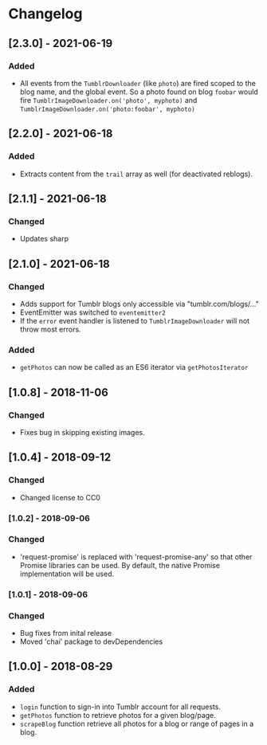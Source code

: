 # Changelog

## [2.3.0] - 2021-06-19
### Added
- All events from the `TumblrDownloader` (like `photo`) are fired scoped to the blog name, and the global event. So a photo found on blog `foobar` would fire `TumblrImageDownloader.on('photo', myphoto)` and `TumblrImageDownloader.on('photo:foobar', myphoto)` 

## [2.2.0] - 2021-06-18
### Added
- Extracts content from the `trail` array as well (for deactivated reblogs).

## [2.1.1] - 2021-06-18
### Changed
- Updates sharp

## [2.1.0] - 2021-06-18
### Changed
- Adds support for Tumblr blogs only accessible via "tumblr.com/blogs/..."
- EventEmitter was switched to `eventemitter2`
- If the `error` event handler is listened to `TumblrImageDownloader` will not throw most errors.
### Added 
- `getPhotos` can now be called as an ES6 iterator via `getPhotosIterator`

## [1.0.8] - 2018-11-06
### Changed
- Fixes bug in skipping existing images.

## [1.0.4] - 2018-09-12
### Changed 
- Changed license to CC0

### [1.0.2] - 2018-09-06

### Changed
- 'request-promise' is replaced with 'request-promise-any' so that other Promise libraries can be used. By default, the native Promise implementation will be used.

### [1.0.1] - 2018-09-06

### Changed
- Bug fixes from inital release
- Moved 'chai' package to devDependencies

## [1.0.0] - 2018-08-29

### Added
- `login` function to sign-in into Tumblr account for all requests.
- `getPhotos` function to retrieve photos for a given blog/page.
- `scrapeBlog` function retrieve all photos for a blog or range of pages in a blog.
